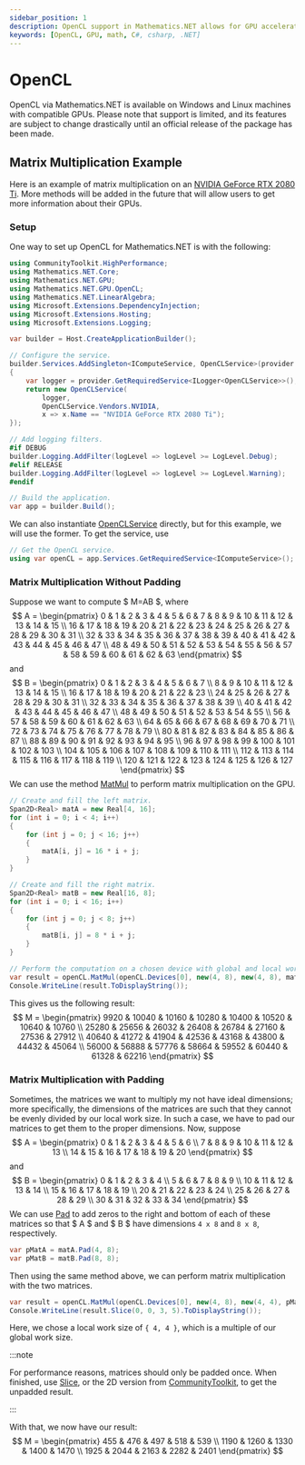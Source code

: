 ```yaml
---
sidebar_position: 1
description: OpenCL support in Mathematics.NET allows for GPU acceleration on compatible devices.
keywords: [OpenCL, GPU, math, C#, csharp, .NET]
---
```


# OpenCL

OpenCL via Mathematics.NET is available on Windows and Linux machines with compatible GPUs. Please note that support is limited, and its features are subject to change drastically until an official release of the package has been made.

## Matrix Multiplication Example

Here is an example of matrix multiplication on an [NVIDIA GeForce RTX 2080 Ti](https://compubench.com/device.jsp?benchmark=compu20d&os=Windows&api=cl&D=NVIDIA+GeForce+RTX+2080+Ti&testgroup=info). More methods will be added in the future that will allow users to get more information about their GPUs.

### Setup

One way to set up OpenCL for Mathematics.NET is with the following:
```csharp
using CommunityToolkit.HighPerformance;
using Mathematics.NET.Core;
using Mathematics.NET.GPU;
using Mathematics.NET.GPU.OpenCL;
using Mathematics.NET.LinearAlgebra;
using Microsoft.Extensions.DependencyInjection;
using Microsoft.Extensions.Hosting;
using Microsoft.Extensions.Logging;

var builder = Host.CreateApplicationBuilder();

// Configure the service.
builder.Services.AddSingleton<IComputeService, OpenCLService>(provider =>
{
    var logger = provider.GetRequiredService<ILogger<OpenCLService>>();
    return new OpenCLService(
        logger,
        OpenCLService.Vendors.NVIDIA,
        x => x.Name == "NVIDIA GeForce RTX 2080 Ti");
});

// Add logging filters.
#if DEBUG
builder.Logging.AddFilter(logLevel => logLevel >= LogLevel.Debug);
#elif RELEASE
builder.Logging.AddFilter(logLevel => logLevel >= LogLevel.Warning);
#endif

// Build the application.
var app = builder.Build();
```
We can also instantiate [OpenCLService](xref:Mathematics.NET.GPU.OpenCL.OpenCLService) directly, but for this example, we will use the former. To get the service, use
```csharp
// Get the OpenCL service.
using var openCL = app.Services.GetRequiredService<IComputeService>();
```

### Matrix Multiplication Without Padding
Suppose we want to compute $ M=AB $, where
$$
A = \begin{pmatrix}
0  & 1  & 2  & 3  & 4  & 5  & 6  & 7  & 8  & 9  & 10 & 11 & 12 & 13 & 14 & 15 \\
16 & 17 & 18 & 19 & 20 & 21 & 22 & 23 & 24 & 25 & 26 & 27 & 28 & 29 & 30 & 31 \\
32 & 33 & 34 & 35 & 36 & 37 & 38 & 39 & 40 & 41 & 42 & 43 & 44 & 45 & 46 & 47 \\
48 & 49 & 50 & 51 & 52 & 53 & 54 & 55 & 56 & 57 & 58 & 59 & 60 & 61 & 62 & 63
\end{pmatrix}
$$
and
$$
B = \begin{pmatrix}
0   & 1   & 2   & 3   & 4   & 5   & 6   & 7   \\
8   & 9   & 10  & 11  & 12  & 13  & 14  & 15  \\
16  & 17  & 18  & 19  & 20  & 21  & 22  & 23  \\
24  & 25  & 26  & 27  & 28  & 29  & 30  & 31  \\
32  & 33  & 34  & 35  & 36  & 37  & 38  & 39  \\
40  & 41  & 42  & 43  & 44  & 45  & 46  & 47  \\
48  & 49  & 50  & 51  & 52  & 53  & 54  & 55  \\
56  & 57  & 58  & 59  & 60  & 61  & 62  & 63  \\
64  & 65  & 66  & 67  & 68  & 69  & 70  & 71  \\
72  & 73  & 74  & 75  & 76  & 77  & 78  & 79  \\
80  & 81  & 82  & 83  & 84  & 85  & 86  & 87  \\
88  & 89  & 90  & 91  & 92  & 93  & 94  & 95  \\
96  & 97  & 98  & 99  & 100 & 101 & 102 & 103 \\
104 & 105 & 106 & 107 & 108 & 109 & 110 & 111 \\
112 & 113 & 114 & 115 & 116 & 117 & 118 & 119 \\
120 & 121 & 122 & 123 & 124 & 125 & 126 & 127
\end{pmatrix}
$$
We can use the method [MatMul](xref:Mathematics.NET.GPU.OpenCL.OpenCLService.MatMul*) to perform matrix multiplication on the GPU.
```csharp
// Create and fill the left matrix.
Span2D<Real> matA = new Real[4, 16];
for (int i = 0; i < 4; i++)
{
    for (int j = 0; j < 16; j++)
    {
        matA[i, j] = 16 * i + j;
    }
}

// Create and fill the right matrix.
Span2D<Real> matB = new Real[16, 8];
for (int i = 0; i < 16; i++)
{
    for (int j = 0; j < 8; j++)
    {
        matB[i, j] = 8 * i + j;
    }
}

// Perform the computation on a chosen device with global and local work sizes of { 4, 8 }.
var result = openCL.MatMul(openCL.Devices[0], new(4, 8), new(4, 8), matA, matB);
Console.WriteLine(result.ToDisplayString());
```
This gives us the following result:
$$
M = \begin{pmatrix}
9920  & 10040 & 10160 & 10280 & 10400 & 10520 & 10640 & 10760 \\
25280 & 25656 & 26032 & 26408 & 26784 & 27160 & 27536 & 27912 \\
40640 & 41272 & 41904 & 42536 & 43168 & 43800 & 44432 & 45064 \\
56000 & 56888 & 57776 & 58664 & 59552 & 60440 & 61328 & 62216
\end{pmatrix}
$$

### Matrix Multiplication with Padding

Sometimes, the matrices we want to multiply my not have ideal dimensions; more specifically, the dimensions of the matrices are such that they cannot be evenly divided by our local work size. In such a case, we have to pad our matrices to get them to the proper dimensions. Now, suppose
$$
A = \begin{pmatrix}
0  & 1  & 2  & 3  & 4  & 5  & 6  \\
7  & 8  & 9  & 10 & 11 & 12 & 13 \\
14 & 15 & 16 & 17 & 18 & 19 & 20
\end{pmatrix}
$$
and
$$
B = \begin{pmatrix}
0  & 1  & 2  & 3  & 4  \\
5  & 6  & 7  & 8  & 9  \\
10 & 11 & 12 & 13 & 14 \\
15 & 16 & 17 & 18 & 19 \\
20 & 21 & 22 & 23 & 24 \\
25 & 26 & 27 & 28 & 29 \\
30 & 31 & 32 & 33 & 34
\end{pmatrix}
$$
We can use [Pad](xref:Mathematics.NET.LinearAlgebra.LinAlgExtensions.Pad``1(CommunityToolkit.HighPerformance.Span2D{``0},System.Int32,System.Int32)) to add zeros to the right and bottom of each of these matrices so that $ A $ and $ B $ have dimensions `4 x 8` and `8 x 8`, respectively.
```csharp
var pMatA = matA.Pad(4, 8);
var pMatB = matB.Pad(8, 8);
```
Then using the same method above, we can perform matrix multiplication with the two matrices.
```csharp
var result = openCL.MatMul(openCL.Devices[0], new(4, 8), new(4, 4), pMatA, pMatB);
Console.WriteLine(result.Slice(0, 0, 3, 5).ToDisplayString());
```
Here, we chose a local work size of `{ 4, 4 }`, which is a multiple of our global work size.

:::note

For performance reasons, matrices should only be padded once. When finished, use [Slice](xref:System.Span`1.Slice*), or the 2D version from [CommunityToolkit](https://learn.microsoft.com/en-us/dotnet/api/microsoft.toolkit.highperformance.span2d-1.slice), to get the unpadded result.

:::

With that, we now have our result:
$$
M = \begin{pmatrix}
455  & 476  & 497  & 518  & 539  \\
1190 & 1260 & 1330 & 1400 & 1470 \\
1925 & 2044 & 2163 & 2282 & 2401
\end{pmatrix}
$$
